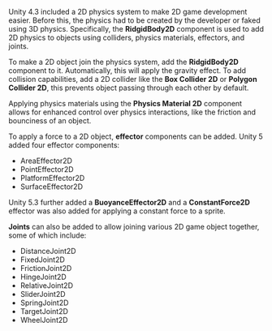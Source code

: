 Unity 4.3 included a 2D physics system to make 2D game development easier. Before this, the physics had to be created by the developer or faked using 3D physics. Specifically, the **RidgidBody2D** component is used to add 2D physics to objects using colliders, physics materials, effectors, and joints.

To make a 2D object join the physics system, add the **RidgidBody2D** component to it. Automatically, this will apply the gravity effect. To add collision capabilities, add a 2D collider like the **Box Collider 2D** or **Polygon Collider 2D**, this prevents object passing through each other by default.

Applying physics materials using the **Physics Material 2D** component allows for enhanced control over physics interactions, like the friction and bounciness of an object.

To apply a force to a 2D object, **effector** components can be added. Unity 5 added four effector components:

- AreaEffector2D
- PointEffector2D
- PlatformEffector2D
- SurfaceEffector2D

Unity 5.3 further added a **BuoyanceEffector2D** and a **ConstantForce2D** effector was also added for applying a constant force to a sprite.

**Joints** can also be added to allow joining various 2D game object together, some of which include:

- DistanceJoint2D
- FixedJoint2D
- FrictionJoint2D
- HingeJoint2D
- RelativeJoint2D
- SliderJoint2D
- SpringJoint2D
- TargetJoint2D
- WheelJoint2D